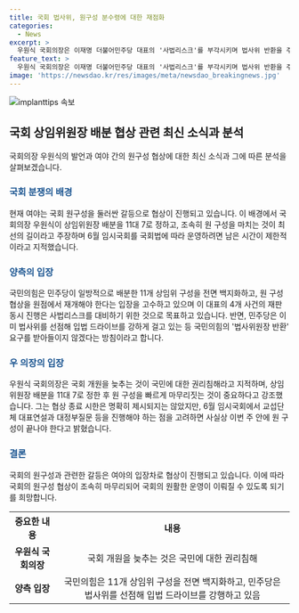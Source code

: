```yaml
---
title: 국회 법사위, 원구성 분수령에 대한 재점화
categories:
  - News
excerpt: >
  우원식 국회의장은 이재명 더불어민주당 대표의 '사법리스크'를 부각시키며 법사위 반환을 주장하고, 상임위원장 배분을 11대 7로 제안했습니다. 국민의힘은 민주당의 상임위 독식에 대한 역풍 우려를 갖고 있으며, 민주당은 국민의힘의 '법사위원장 반환' 요구에 반발하고 있습니다. 논쟁 속에서도 국회가 빠르게 원 구성을 마무리해야 한다는 점이 강조되고 있습니다. 이와 관련해 우 의장은 국회 개원을 늦추는 것은 국민에 대한 권리침해라고 지적했습니다.
feature_text: >
  우원식 국회의장은 이재명 더불어민주당 대표의 '사법리스크'를 부각시키며 법사위 반환을 주장하고, 상임위원장 배분을 11대 7로 제안했습니다. 국민의힘은 민주당의 상임위 독식에 대한 역풍 우려를 갖고 있으며, 민주당은 국민의힘의 '법사위원장 반환' 요구에 반발하고 있습니다. 논쟁 속에서도 국회가 빠르게 원 구성을 마무리해야 한다는 점이 강조되고 있습니다. 이와 관련해 우 의장은 국회 개원을 늦추는 것은 국민에 대한 권리침해라고 지적했습니다.
image: 'https://newsdao.kr/res/images/meta/newsdao_breakingnews.jpg'
---
```


<p><img src="https://newsdao.kr/res/images/meta/newsdao_breakingnews.jpg" alt="implanttips 속보" /></p>

<h2 data-ke-size="size26">국회 상임위원장 배분 협상 관련 최신 소식과 분석</h2>

<p data-ke-size="size16">국회의장 우원식의 발언과 여야 간의 원구성 협상에 대한 최신 소식과 그에 따른 분석을 살펴보겠습니다.</p>

<h3><b><span style="color: #1a5490;">국회 분쟁의 배경</span></b></h3>

<p data-ke-size="size16">현재 여야는 국회 원구성을 둘러싼 갈등으로 협상이 진행되고 있습니다. 이 배경에서 국회의장 우원식이 상임위원장 배분을 11대 7로 정하고, 조속히 원 구성을 마치는 것이 최선의 길이라고 주장하며 6월 임시국회를 국회법에 따라 운영하려면 남은 시간이 제한적이라고 지적했습니다.</p>

<h3><b><span style="color: #1a5490;">양측의 입장</span></b></h3>

<p data-ke-size="size16">국민의힘은 민주당이 일방적으로 배분한 11개 상임위 구성을 전면 백지화하고, 원 구성 협상을 원점에서 재개해야 한다는 입장을 고수하고 있으며 이 대표의 4개 사건의 재판 동시 진행은 사법리스크를 대비하기 위한 것으로 목표하고 있습니다. 반면, 민주당은 이미 법사위를 선점해 입법 드라이브를 강하게 걸고 있는 등 국민의힘의 '법사위원장 반환' 요구를 받아들이지 않겠다는 방침이라고 합니다.</p>

<h3><b><span style="color: #1a5490;">우 의장의 입장</span></b></h3>

<p data-ke-size="size16">우원식 국회의장은 국회 개원을 늦추는 것이 국민에 대한 권리침해라고 지적하며, 상임위원장 배분을 11대 7로 정한 후 원 구성을 빠르게 마무리짓는 것이 중요하다고 강조했습니다. 그는 협상 종료 시한은 명확히 제시되지는 않았지만, 6월 임시국회에서 교섭단체 대표연설과 대정부질문 등을 진행해야 하는 점을 고려하면 사실상 이번 주 안에 원 구성이 끝나야 한다고 밝혔습니다.</p>

<h3><b><span style="color: #1a5490;">결론</span></b></h3>

<p data-ke-size="size16">국회의 원구성과 관련한 갈등은 여야의 입장차로 협상이 진행되고 있습니다. 이에 따라 국회의 원구성 협상이 조속히 마무리되어 국회의 원활한 운영이 이뤄질 수 있도록 되기를 희망합니다.</p>

<table>
    <tr>
        <th style="text-align: center; height: 17px;"><b>중요한 내용</b></th>
        <th style="text-align: center; height: 17px;"><b>내용</b></th>
    </tr>
    <tr>
        <td style="text-align: center; height: 17px;"><b>우원식 국회의장</b></td>
        <td style="text-align: center; height: 17px;">국회 개원을 늦추는 것은 국민에 대한 권리침해</td>
    </tr>
    <tr>
        <td style="text-align: center; height: 17px;"><b>양측 입장</b></td>
        <td style="text-align: center; height: 17px;">국민의힘은 11개 상임위 구성을 전면 백지화하고, 민주당은 법사위를 선점해 입법 드라이브를 강행하고 있음</td>
    </tr>
</table>


